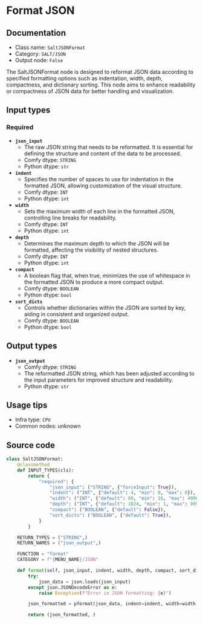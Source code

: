 # Format JSON
## Documentation
- Class name: `SaltJSONFormat`
- Category: `SALT/JSON`
- Output node: `False`

The SaltJSONFormat node is designed to reformat JSON data according to specified formatting options such as indentation, width, depth, compactness, and dictionary sorting. This node aims to enhance readability or compactness of JSON data for better handling and visualization.
## Input types
### Required
- **`json_input`**
    - The raw JSON string that needs to be reformatted. It is essential for defining the structure and content of the data to be processed.
    - Comfy dtype: `STRING`
    - Python dtype: `str`
- **`indent`**
    - Specifies the number of spaces to use for indentation in the formatted JSON, allowing customization of the visual structure.
    - Comfy dtype: `INT`
    - Python dtype: `int`
- **`width`**
    - Sets the maximum width of each line in the formatted JSON, controlling line breaks for readability.
    - Comfy dtype: `INT`
    - Python dtype: `int`
- **`depth`**
    - Determines the maximum depth to which the JSON will be formatted, affecting the visibility of nested structures.
    - Comfy dtype: `INT`
    - Python dtype: `int`
- **`compact`**
    - A boolean flag that, when true, minimizes the use of whitespace in the formatted JSON to produce a more compact output.
    - Comfy dtype: `BOOLEAN`
    - Python dtype: `bool`
- **`sort_dicts`**
    - Controls whether dictionaries within the JSON are sorted by key, aiding in consistent and organized output.
    - Comfy dtype: `BOOLEAN`
    - Python dtype: `bool`
## Output types
- **`json_output`**
    - Comfy dtype: `STRING`
    - The reformatted JSON string, which has been adjusted according to the input parameters for improved structure and readability.
    - Python dtype: `str`
## Usage tips
- Infra type: `CPU`
- Common nodes: unknown


## Source code
```python
class SaltJSONFormat:
    @classmethod
    def INPUT_TYPES(cls):
        return {
            "required": {
                "json_input": ("STRING", {"forceInput": True}),
                "indent": ("INT", {"default": 4, "min": 0, "max": 8}),
                "width": ("INT", {"default": 80, "min": 16, "max": 4096}),
                "depth": ("INT", {"default": 1024, "min": 1, "max": 99999}),
                "compact": ("BOOLEAN", {"default": False}),
                "sort_dicts": ("BOOLEAN", {"default": True}),
            }
        }

    RETURN_TYPES = ("STRING",)
    RETURN_NAMES = ("json_output",)

    FUNCTION = "format"
    CATEGORY = f"{MENU_NAME}/JSON"

    def format(self, json_input, indent, width, depth, compact, sort_dicts):
        try:
            json_data = json.loads(json_input)
        except json.JSONDecodeError as e:
            raise Exception(f"Error in JSON formatting: {e}")

        json_formatted = pformat(json_data, indent=indent, width=width, depth=depth, compact=compact, sort_dicts=sort_dicts)

        return (json_formatted, )

```
